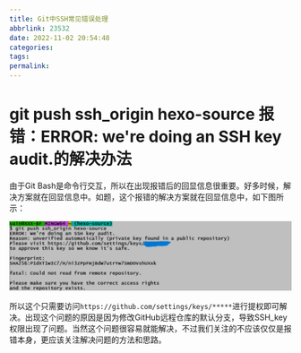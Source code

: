 ```yaml
---
title: Git中SSH常见错误处理
abbrlink: 23532
date: 2022-11-02 20:54:48
categories:
tags:
permalink:
---
```


# git push ssh_origin hexo-source 报错：ERROR: we're doing an SSH key audit.的解决办法

由于Git Bash是命令行交互，所以在出现报错后的回显信息很重要。好多时候，解决方案就在回显信息中。如题，这个报错的解决方案就在回显信息中，如下图所示：

![](Git中SSH常见错误处理/这个错误只需要提个权限就可以继续使用了.png)

所以这个只需要访问`https://github.com/settings/keys/*****`进行提权即可解决。出现这个问题的原因是因为修改GitHub远程仓库的默认分支，导致SSH_key权限出现了问题。当然这个问题很容易就能解决，不过我们关注的不应该仅仅是报错本身，更应该关注解决问题的方法和思路。
